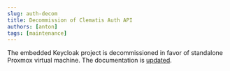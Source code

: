 ```yaml
---
slug: auth-decom
title: Decommission of Clematis Auth API 
authors: [anton]
tags: [maintenance]
---
```

The embedded Keycloak project is decommissioned in favor of standalone Proxmox virtual machine.
The documentation is [updated](../docs/web-applications-security/web-applications-security.md).
